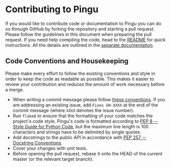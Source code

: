 # Contributing to Pingu

If you would like to contribute code or documentation to Pingu you can do so through GitHub by forking the repository and starting a pull request. Please follow the guidelines in this document when preparing the pull request. If you need help compiling the code, head to the [README](README.md) for quick instructions. All the details are outlined in the [separate documentation](docs).

## Code Conventions and Housekeeping

Please make every effort to follow the existing conventions and style in order to keep the code as readable as possible. This makes it easier to review your contribution and reduces the amount of work necessary before a merge.

* When writing a commit message please follow [these conventions](http://tbaggery.com/2008/04/19/a-note-about-git-commit-messages.html). If you are addressing an existing issue, add `Fixes GH-XXXX` at the end of the commit message (where `XXXX` denotes the issue number).
* Run `flake8` to ensure that the formatting of your code matches the project's code style. Pingu's code is formatted according to [PEP 8 -- Style Guide for Python Code](https://www.python.org/dev/peps/pep-0008/), but the maximum line length is 100 characters and strings have to be delimited by single quotes.
* Add docstrings to the public API in accordance with [PEP 257 -- Docstring Conventions](https://www.python.org/dev/peps/pep-0257/).
* Cover your changes with unit tests.
* Before opening the pull request, rebase it onto the HEAD of the current master (or the relevant target branch).
